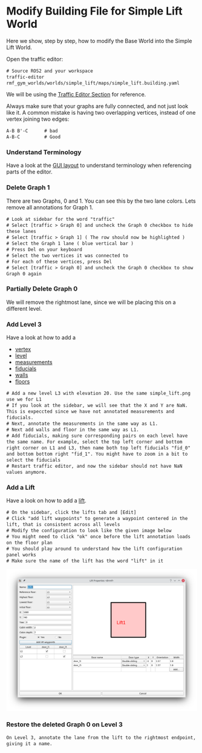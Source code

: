 # Modify Building File for Simple Lift World
Here we show, step by step, how to modify the Base World into the Simple Lift World.

Open the traffic editor:
```
# Source ROS2 and your workspace
traffic-editor rmf_gym_worlds/worlds/simple_lift/maps/simple_lift.building.yaml
```

We will be using the [Traffic Editor Section](https://osrf.github.io/ros2multirobotbook/traffic-editor.html) for reference.

Always make sure that your graphs are fully connected, and not just look like it. A common mistake is having two overlapping vertices, instead of one vertex joining two edges:
```
A-B B'-C      # bad
A-B-C         # Good
```

### Understand Terminology
Have a look at the [GUI layout](https://osrf.github.io/ros2multirobotbook/traffic-editor.html#gui-layout) to understand terminology when referencing parts of the editor.

### Delete Graph 1
There are two Graphs, 0 and 1. You can see this by the two lane colors. Lets remove all annotations for Graph 1.
```
# Look at sidebar for the word "traffic"
# Select [traffic > Graph 0] and uncheck the Graph 0 checkbox to hide these lanes
# Select [traffic > Graph 1] ( The row should now be highlighted )
# Select the Graph 1 lane ( blue vertical bar )
# Press Del on your keyboard
# Select the two vertices it was connected to
# For each of these vertices, press Del
# Select [traffic > Graph 0] and uncheck the Graph 0 checkbox to show Graph 0 again
```

### Partially Delete Graph 0
We will remove the rightmost lane, since we will be placing this on a different level.

### Add Level 3
Have a look at how to add a 
* [vertex](https://osrf.github.io/ros2multirobotbook/traffic-editor.html#adding-a-vertex)
* [level](https://osrf.github.io/ros2multirobotbook/traffic-editor.html#adding-a-level)
* [measurements](https://osrf.github.io/ros2multirobotbook/traffic-editor.html#adding-a-measurement) 
* [fiducials](https://osrf.github.io/ros2multirobotbook/traffic-editor.html#adding-fiducials)
* [walls](https://osrf.github.io/ros2multirobotbook/traffic-editor.html#adding-a-wall)
* [floors](https://osrf.github.io/ros2multirobotbook/traffic-editor.html#adding-a-floor)

```
# Add a new level L3 with elevation 20. Use the same simple_lift.png use we for L1
# If you look at the sidebar, we will see that the X and Y are NaN. This is expeccted since we have not annotated measurements and fiducials.
# Next, annotate the measurements in the same way as L1.
# Next add walls and floor in the same way as L1.
# Add fiducials, making sure corresponding pairs on each level have the same name. For example, select the top left corner and bottom right corner on L1 and L3, then name both top left fiducials "fid_0" and bottom bottom right "fid_1". You might have to zoom in a bit to select the fiducials
# Restart traffic editor, and now the sidebar should not have NaN values anymore.
```


### Add a Lift
Have a look on how to add a [lift](https://osrf.github.io/ros2multirobotbook/traffic-editor.html#adding-a-lift).

```
# On the sidebar, click the lifts tab and [Edit]
# Click "add lift waypoints" to generate a waypoint centered in the lift, that is consistent across all levels
# Modify the configuration to look like the given image below
# You might need to click "ok" once before the lift annotation loads on the floor plan
# You should play around to understand how the lift configuration panel works
# Make sure the name of the lift has the word "lift" in it
```
![lift_config](lift1_config.png)

### Restore the deleted Graph 0 on Level 3
```
On Level 3, annotate the lane from the lift to the rightmost endpoint, giving it a name.
```
